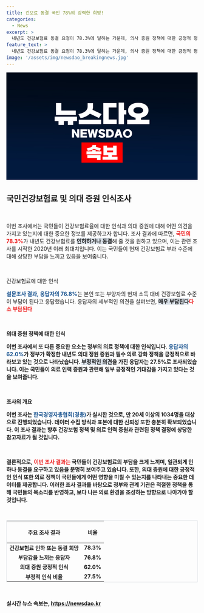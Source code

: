 ```yaml
---
title: 건보료 동결 국민 78%의 강력한 희망!
categories:
  - News
excerpt: >
  내년도 건강보험료 동결 요청이 78.3%에 달하는 가운데, 의사 증원 정책에 대한 긍정적 평가도 62%를 기록했다. 국민들, 건강보험 부담 호소! 클릭하여 자세한 내용을 확인해 보세요!
feature_text: >
  내년도 건강보험료 동결 요청이 78.3%에 달하는 가운데, 의사 증원 정책에 대한 긍정적 평가도 62%를 기록했다. 국민들, 건강보험 부담 호소! 클릭하여 자세한 내용을 확인해 보세요!
image: '/assets/img/newsdao_breakingnews.jpg'
---
```


<p><img src="/assets/img/newsdao_breakingnews.jpg" alt="ranknews 속보" /></p>

<h2 data-ke-size="size26">국민건강보험료 및 의대 증원 인식조사</h2>

<p data-ke-size="size16">&nbsp;</p>

<p>이번 조사에서는 국민들이 건강보험료율에 대한 인식과 의대 증원에 대해 어떤 의견을 가지고 있는지에 대한 중요한 정보를 제공하고자 합니다. 조사 결과에 따르면, <b><span style="color: #ee2323;">국민의 78.3%</span></b>가 내년도 건강보험료를 <b><span style="background-color: #21538527;">인하하거나 동결</span></b>해 줄 것을 원하고 있으며, 이는 관련 조사를 시작한 2020년 이래 최대치입니다. 이는 국민들이 현재 건강보험료 부과 수준에 대해 상당한 부담을 느끼고 있음을 보여줍니다. </p>

<p data-ke-size="size16">&nbsp;</p>

<p>건강보험료에 대한 인식</p>

<p><b><span style="color: #1a5490;">설문조사 결과, 응답자의 76.8%</span></b>는 본인 또는 부양자의 현재 소득 대비 건강보험료 수준이 부담이 된다고 응답했습니다. 응답자의 세부적인 의견을 살펴보면, <b><span style="background-color: #21538527;">매우 부담된다</span></b고 느끼는 비율이 25.0%로 나타났고, <b><span style="color: #ee2323;">다소 부담된다</span></b고 답한 비율은 51.8%에 달했습니다. 이 데이터는 국민들이 건강보험료로 인해 생활의 질에 영향을 받고 있으며, 이를 해소하기 위해 필요한 조치가 필요하다는 것을 암시합니다.</p>

<p data-ke-size="size16">&nbsp;</p>

<p>의대 증원 정책에 대한 인식</p>

<p>이번 조사에서 또 다른 중요한 요소는 정부의 의료 정책에 대한 인식입니다. <b><span style="color: #1a5490;">응답자의 62.0%</span></b>가 정부가 확정한 내년도 의대 정원 증원과 필수 의료 강화 정책을 긍정적으로 바라보고 있는 것으로 나타났습니다. <b><span style="background-color: #21538527;">부정적인 의견</span></b>을 가진 응답자는 27.5%로 조사되었습니다. 이는 국민들이 의료 인력 증원과 관련해 일부 긍정적인 기대감을 가지고 있다는 것을 보여줍니다.</p>

<p data-ke-size="size16">&nbsp;</p>

<p>조사의 개요</p>

<p>이번 조사는 <b><span style="color: #1a5490;">한국경영자총협회(경총)</span></b>가 실시한 것으로, 만 20세 이상의 1034명을 대상으로 진행되었습니다. 데이터 수집 방식과 표본에 대한 신뢰성 또한 충분히 확보되었습니다. 이 조사 결과는 향후 건강보험 정책 및 의료 인력 증원과 관련된 정책 결정에 상당한 참고자료가 될 것입니다.</p>

<p data-ke-size="size16">&nbsp;</p>

<p>결론적으로, <b><span style="color: #ee2323;">이번 조사 결과는</span></b> 국민들이 건강보험료의 부담을 크게 느끼며, 일관되게 인하나 동결을 요구하고 있음을 분명히 보여주고 있습니다. 또한, 의대 증원에 대한 긍정적인 인식 또한 의료 정책이 국민들에게 어떤 영향을 미칠 수 있는지를 나타내는 중요한 데이터를 제공합니다. 이러한 조사 결과를 바탕으로 정부와 관계 기관은 적절한 정책을 통해 국민들의 목소리를 반영하고, 보다 나은 의료 환경을 조성하는 방향으로 나아가야 할 것입니다.</p>

<p data-ke-size="size16">&nbsp;</p>

<table style="width: 100%; border-collapse: collapse; border: 1px solid #dee2e6;">
    <thead>
        <tr>
            <th style="text-align: center; height: 50px;">주요 조사 결과</th>
            <th style="text-align: center; height: 50px;">비율</th>
        </tr>
    </thead>
    <tbody>
        <tr>
            <td style="text-align: center; height: 17px;"><b>건강보험료 인하 또는 동결 희망</b></td>
            <td style="text-align: center; height: 17px;"><b>78.3%</b></td>
        </tr>
        <tr>
            <td style="text-align: center; height: 17px;"><b>부담감을 느끼는 응답자</b></td>
            <td style="text-align: center; height: 17px;"><b>76.8%</b></td>
        </tr>
        <tr>
            <td style="text-align: center; height: 17px;"><b>의대 증원 긍정적 인식</b></td>
            <td style="text-align: center; height: 17px;"><b>62.0%</b></td>
        </tr>
        <tr>
            <td style="text-align: center; height: 17px;"><b>부정적 인식 비율</b></td>
            <td style="text-align: center; height: 17px;"><b>27.5%</b></td>
        </tr>
    </tbody>
</table>

<p data-ke-size="size16">&nbsp;</p>
실시간 뉴스 속보는, <a href="https://newsdao.kr" rel="dofollow">https://newsdao.kr</a>


